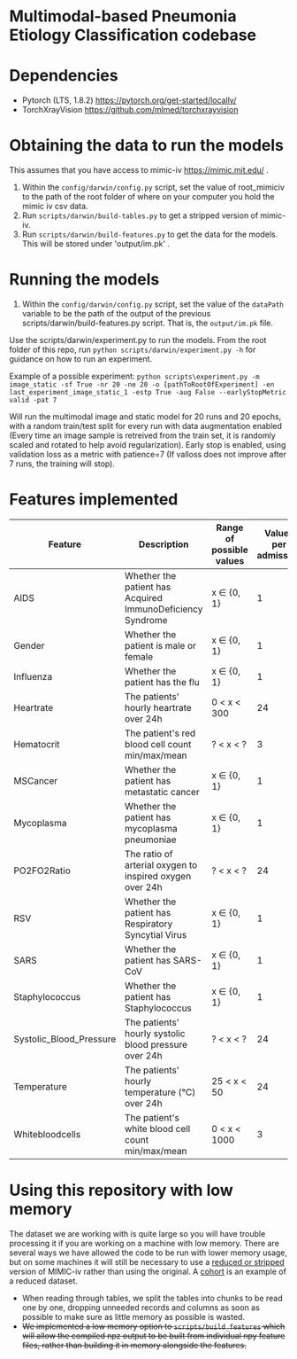 # Multimodal-based Pneumonia Etiology Classification codebase

# Dependencies
- Pytorch (LTS, 1.8.2) https://pytorch.org/get-started/locally/
- TorchXrayVision https://github.com/mlmed/torchxrayvision

# Obtaining the data to run the models
This assumes that you have access to mimic-iv https://mimic.mit.edu/ .

1. Within the `config/darwin/config.py` script, set the value of root_mimiciv to the path of the root folder of where on your computer you hold the mimic iv csv data.
2. Run `scripts/darwin/build-tables.py` to get a stripped version of mimic-iv.
3. Run `scripts/darwin/build-features.py` to get the data for the models. This will be stored under 'output/im.pk' .

# Running the models

1. Within the `config/darwin/config.py` script, set the value of the `dataPath` variable to be the path of the output of the previous scripts/darwin/build-features.py script. That is, the `output/im.pk` file.

Use the scripts/darwin/experiment.py to run the models. From the root folder of this repo, run `python scripts/darwin/experiment.py -h` for guidance on how to run an experiment.

Example of a possible experiment:
`python scripts\experiment.py -m image_static -sf True -nr 20 -ne 20 -o [pathToRootOfExperiment] -en last_experiment_image_static_1 -estp True -aug False --earlyStopMetric valid -pat 7`

Will run the multimodal image and static model for 20 runs and 20 epochs, with a random train/test split for every run with data augmentation enabled (Every time an image sample is retreived from the train set, it is randomly scaled and rotated to help avoid regularization). Early stop is enabled, using validation loss as a metric with patience=7 (If valloss does not improve after 7 runs, the training will stop).

# Features implemented
| Feature | Description | Range of possible values | Values per admission |
| --- |---| --- | --- |
| AIDS | Whether the patient has Acquired ImmunoDeficiency Syndrome | x ∈ {0, 1} | 1 |
| Gender | Whether the patient is male or female | x ∈ {0, 1} | 1 |
| Influenza | Whether the patient has the flu | x ∈ {0, 1} | 1 |
| Heartrate | The patients' hourly heartrate over 24h | 0 < x < 300 | 24
| Hematocrit | The patient's red blood cell count min/max/mean | ? < x < ? | 3
| MSCancer | Whether the patient has metastatic cancer | x ∈ {0, 1} | 1 |
| Mycoplasma | Whether the patient has mycoplasma pneumoniae | x ∈ {0, 1} | 1 |
| PO2FO2Ratio | The ratio of arterial oxygen to inspired oxygen over 24h | ? < x < ? | 24
| RSV | Whether the patient has Respiratory Syncytial Virus | x ∈ {0, 1} | 1 |
| SARS | Whether the patient has SARS-CoV | x ∈ {0, 1} | 1 |
| Staphylococcus | Whether the patient has Staphylococcus | x ∈ {0, 1} | 1 |
| Systolic_Blood_Pressure | The patients' hourly systolic blood pressure over 24h | ? < x < ? | 24
| Temperature | The patients' hourly temperature (°C) over 24h | 25 < x < 50 | 24
| Whitebloodcells | The patient's white blood cell count min/max/mean | 0 < x < 1000 | 3

# Using this repository with low memory
The dataset we are working with is quite large so you will have trouble processing it if you are working on a machine with low memory. There are several ways we have allowed the code to be run with lower memory usage, but on some machines it will still be necessary to use a [reduced or stripped](#reduce-or-strip-an-existing-dataset) version of MIMIC-iv rather than using the original. A [cohort](#generating-a-cohort-dataset-from-the-complete-dataset-and-a-cohort) is an example of a reduced dataset.
- When reading through tables, we split the tables into chunks to be read one by one, dropping unneeded records and columns as soon as possible to make sure as little memory as possible is wasted.
- ~~We implemented a low memory option to `scripts/build_features` which will allow the compiled npz output to be built from individual npy feature files, rather than building it in memory alongside the features.~~
